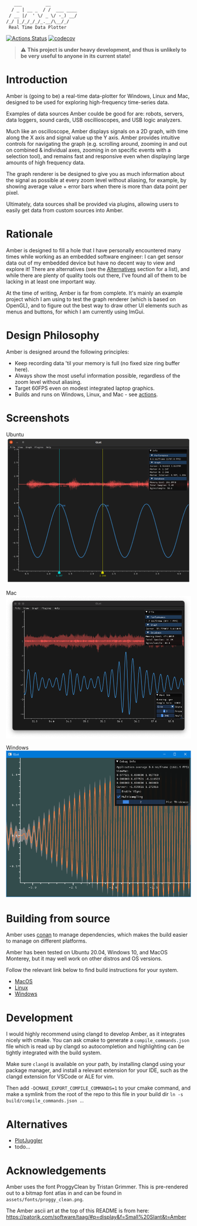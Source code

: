 ```
   ___         __          
  / _ | __ _  / /  ___ ____
 / __ |/  ' \/ _ \/ -_) __/
/_/ |_/_/_/_/_.__/\__/_/
 Real Time Data Plotter
```

[![Actions Status](https://github.com/baba-GNU-sh/amber/workflows/ci/badge.svg?branch=main)](https://github.com/baba-GNU-sh/amber/actions)
[![codecov](https://codecov.io/gh/baba-GNU-sh/amber/branch/main/graph/badge.svg?token=TYEKEONCCL)](https://codecov.io/gh/baba-GNU-sh/amber)

> :warning: **This project is under heavy development, and thus is unlikely to be very useful to anyone in its current state!**

# Introduction

Amber is (going to be) a real-time data-plotter for Windows, Linux and Mac, designed to be used for exploring high-frequency time-series data.

Examples of data sources Amber coulde be good for are: robots, servers, data loggers, sound cards, USB oscillioscopes, and USB logic analyzers.

Much like an oscilloscope, Amber displays signals on a 2D graph, with time along the X axis and signal value up the Y axis. Amber provides intuitive controls for navigating the graph (e.g. scrolling around, zooming in and out on combined & individual axes, zooming in on specific events with a selection tool), and remains fast and responsive even when displaying large amounts of high frequency data.

The graph renderer is be designed to give you as much information about the signal as possible at every zoom level without aliasing, for example, by showing average value + error bars when there is more than data point per pixel.

Ultimately, data sources shall be provided via plugins, allowing users to easily get data from custom sources into Amber.

# Rationale

Amber is designed to fill a hole that I have personally encountered many times while working as an embedded software engineer: I can get sensor data out of my embedded device but have no decent way to view and explore it! There are alternatives (see the [Alternatives](#alternatives) section for a list), and while there are plenty of quality tools out there, I've found all of them to be lacking in at least one important way.

At the time of writing, Amber is far from complete. It's mainly an example project which I am using to test the graph renderer (which is based on OpenGL), and to figure out the best way to draw other UI elements such as menus and buttons, for which I am currently using ImGui.

# Design Philosophy

Amber is designed around the following principles:

- Keep recording data 'til your memory is full (no fixed size ring buffer here).
- Always show the most useful information possible, regardless of the zoom level without aliasing.
- Target 60FPS even on modest integrated laptop graphics.
- Builds and runs on Windows, Linux, and Mac - see [actions](/actions).

# Screenshots

Ubuntu
![screenshot_ubuntu](screenshot_ubuntu.png)

Mac
![screenshot_maxos](screenshot_macos.png)

Windows
![screenshot_macos](screenshot_windows.png)


# Building from source

Amber uses [conan](http://conan.io/) to manage dependencies, which makes the build easier to manage on different platforms.

Amber has been tested on Ubuntu 20.04, Windows 10, and MacOS Monterey, but it may well work on other distros and OS versions.

Follow the relevant link below to find build instructions for your system.

- [MacOS](docs/building/macos.md)
- [Linux](docs/building/linux.md)
- [Windows](docs/building/windows.md)

# Development

I would highly recommend using clangd to develop Amber, as it integrates nicely with cmake. You can ask cmake to generate a `compile_commands.json` file which is read up by clangd so autocompletion and highlighting can be tightly integrated with the build system.

Make sure `clangd` is available on your path, by installing clangd using your package manager, and install a relevant extension for your IDE, such as the clangd extension for VSCode or ALE for vim.

Then add `-DCMAKE_EXPORT_COMPILE_COMMANDS=1` to your cmake command, and make a symlink from the root of the repo to this file in your build dir `ln -s build/compile_commands.json .`.

# Alternatives

- [PlotJuggler](https://www.plotjuggler.io/)
- todo...


# Acknowledgements

Amber uses the font ProggyClean by Tristan Grimmer. This is pre-rendered out to a bitmap font atlas in and can be found in `assets/fonts/proggy_clean.png`. 

The Amber ascii art at the top of this README is from here: https://patorjk.com/software/taag/#p=display&f=Small%20Slant&t=Amber
